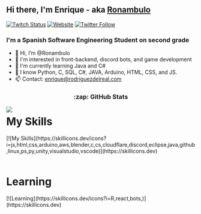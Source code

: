 [Instagram]: https://www.instagram.com/burnedreel/
[Twitter]: https://twitter.com/Ronambulo
[TikTok]: https://www.tiktok.com/@Ronambulo_
[Youtube]: https://www.youtube.com/channel/UC7UvzyArXEhe2yQc0yrR-zQ
[Website]: https://rodriguezdelreal.com/
[Twitch]: https://www.twitch.tv/Ronambulo

## Hi there, I'm Enrique - aka [Ronambulo][Twitch]

[![Twitch Status](https://img.shields.io/twitch/status/ronambulo?color=9146FF&label=Ronambulo_%20twitch&logo=twitch&logoColor=white&style=for-the-badge)][Twitch]
[![Website](https://img.shields.io/website?label=rodriguezdelreal.com&style=for-the-badge&url=https%3A%2F%2Frodriguezdelreal.com/)](https://rodriguezdelreal.com/)
[![Twitter Follow](https://img.shields.io/twitter/follow/ronambulo?color=1DA1F2&logo=twitter&style=for-the-badge)](https://twitter.com/intent/follow?original_referer=https%3A%2F%2Fgithub.com%2Fronambulo&screen_name=ronambulo)


### I'm a Spanish Software Engineering Student on second grade

- 👋 Hi, I’m @Ronambulo
- 👀 I'm interested in front-backend, discord bots, and game development
- 🌱 I'm currently learning Java and C#
- 🌳 I know Python, C, SQL, C#, JAVA, Arduino, HTML, CSS, and JS.
- 📫 Contact: [enrique@rodriguezdelreal.com](mailto:enrique@rodriguezdelreal.com)

<div align="center">
<h3>:zap: GitHub Stats</h1>
  
  <div style="float: left;">
    <img src="https://streak-stats.demolab.com?user=ronambulo&theme=dark&hide_border=true&background=303238&ring=004932&fire=01DD00&currStreakLabel=019A01" />
  </div>
</div>

<h1>My Skills</h1>
[![My Skills](https://skillicons.dev/icons?i=js,html,css,arduino,aws,blender,c,cs,cloudflare,discord,eclipse,java,github,linux,ps,py,unity,visualstudio,vscode)](https://skillicons.dev)
<br><br>
<h1>Learning</h1>
[![Learning](https://skillicons.dev/icons?i=R,react,bots,)](https://skillicons.dev)
